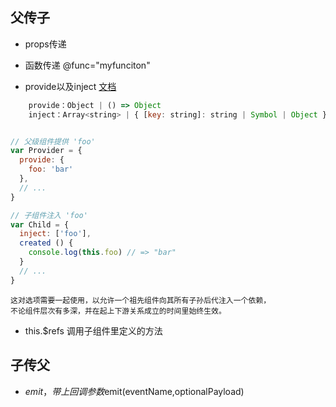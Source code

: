 ## 父传子

 - props传递

 - 函数传递 @func="myfunciton"

 - provide以及inject
  [文档](https://cn.vuejs.org/v2/api/#provide-inject)

```js
    provide：Object | () => Object
    inject：Array<string> | { [key: string]: string | Symbol | Object }
```

```js

// 父级组件提供 'foo'
var Provider = {
  provide: {
    foo: 'bar'
  },
  // ...
}

// 子组件注入 'foo'
var Child = {
  inject: ['foo'],
  created () {
    console.log(this.foo) // => "bar"
  }
  // ...
}
```

    这对选项需要一起使用，以允许一个祖先组件向其所有子孙后代注入一个依赖，
    不论组件层次有多深，并在起上下游关系成立的时间里始终生效。



 - this.$refs 调用子组件里定义的方法




  

## 子传父

- $emit，带上回调参数$emit(eventName,optionalPayload)


